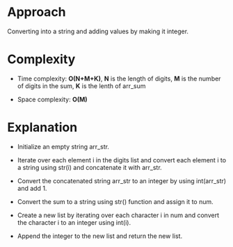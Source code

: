# Approach
 
Converting into a string and adding values by making it integer.

# Complexity

- Time complexity: **O(N+M+K)**, **N** is the length of digits, **M** is the number of digits in the sum, **K** is the lenth of arr_sum

- Space complexity: **O(M)**

# Explanation

- Initialize an empty string arr_str.

- Iterate over each element i in the digits list and convert each element i to a string using str(i) and concatenate it with arr_str.

- Convert the concatenated string arr_str to an integer by using int(arr_str) and add 1.

- Convert the sum to a string using str() function and assign it to num.

- Create a new list by iterating over each character i in num and convert the character i to an integer using int(i).

- Append the integer to the new list and return the new list.
